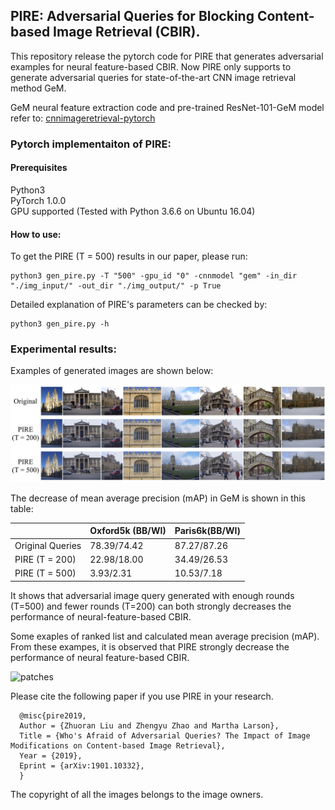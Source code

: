 ## PIRE: Adversarial Queries for Blocking Content-based Image Retrieval (CBIR).

This repository release the pytorch code for PIRE that generates adversarial examples for neural feature-based CBIR.
Now PIRE only supports to generate adversarial queries for state-of-the-art CNN image retrieval method GeM. 

GeM neural feature extraction code and pre-trained ResNet-101-GeM model refer to:
[cnnimageretrieval-pytorch](https://github.com/filipradenovic/cnnimageretrieval-pytorch)

### Pytorch implementaiton of PIRE:
#### Prerequisites

Python3<br/>
PyTorch 1.0.0<br/>
GPU supported (Tested with Python 3.6.6 on Ubuntu 16.04)<br/>

#### How to use:

To get the PIRE (T = 500) results in our paper, please run:

```
python3 gen_pire.py -T "500" -gpu_id "0" -cnnmodel "gem" -in_dir "./img_input/" -out_dir "./img_output/" -p True
```


Detailed explanation of PIRE's parameters can be checked by:

```
python3 gen_pire.py -h
```

### Experimental results:
	
Examples of generated images are shown below:

![patches](https://github.com/liuzrcc/PIRE/blob/master/examples/PIRE_exp_1.jpg)



The decrease of mean average precision (mAP) in GeM is shown in this table:



|                  | Oxford5k (BB/WI)                   | Paris6k(BB/WI)                     |
|------------------|-----------------------------|-----------------------------|
| Original Queries | 78.39/74.42                 | 87.27/87.26                 |
| PIRE (T = 200)   | 22.98/18.00                 | 34.49/26.53                 |
| PIRE (T = 500)   | 3.93/2.31                   | 10.53/7.18                  |



It shows that adversarial image query generated with enough rounds (T=500) and fewer rounds (T=200) can both
strongly decreases the performance of neural-feature-based CBIR.



Some exaples of ranked list and calculated mean average precision (mAP). From these exampes, it is observed that PIRE strongly decrease the performance of neural feature-based CBIR.

![patches](https://github.com/liuzrcc/PIRE/blob/master/examples/PIRE_exp_2.jpg)





Please cite the following paper if you use PIRE in your research.

      @misc{pire2019,
      Author = {Zhuoran Liu and Zhengyu Zhao and Martha Larson},
      Title = {Who's Afraid of Adversarial Queries? The Impact of Image Modifications on Content-based Image Retrieval},
      Year = {2019},
      Eprint = {arXiv:1901.10332},
      }
      
The copyright of all the images belongs to the image owners.
